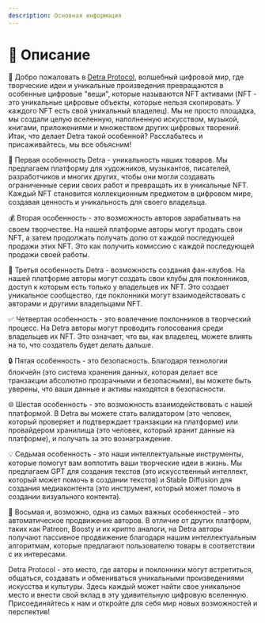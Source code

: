 ```yaml
---
description: Основная информация
---
```


# 💟 Описание

🚀 Добро пожаловать в [Detra Protocol](https://app.detra.me), волшебный цифровой мир, где творческие идеи и уникальные произведения превращаются в особенные цифровые "вещи", которые называются NFT активами (NFT - это уникальные цифровые объекты, которые нельзя скопировать. У каждого NFT есть свой уникальный владелец). Мы не просто площадка, мы создали целую вселенную, наполненную искусством, музыкой, книгами, приложениями и множеством других цифровых творений. Итак, что делает Detra такой особенной? Расслабьтесь и присаживайтесь, мы все объясним!

💎 Первая особенность Detra - уникальность наших товаров. Мы предлагаем платформу для художников, музыкантов, писателей, разработчиков и многих других, чтобы они могли создавать ограниченные серии своих работ и превращать их в уникальные NFT. Каждый NFT становится коллекционным предметом в цифровом мире, создавая ценность и уникальность для своего владельца.

💰 Вторая особенность - это возможность авторов зарабатывать на своем творчестве. На нашей платформе авторы могут продать свои NFT, а затем продолжать получать долю от каждой последующей продажи этих NFT. Это как получить комиссию с каждой последующей продажи своей работы.

👥 Третья особенность Detra - возможность создания фан-клубов. На нашей платформе авторы могут создать свои клубы для поклонников, доступ к которым есть только у владельцев их NFT. Это создает уникальное сообщество, где поклонники могут взаимодействовать с авторами и другими владельцами NFT.

✅ Четвертая особенность - это вовлечение поклонников в творческий процесс. На Detra авторы могут проводить голосования среди владельцев их NFT. Это означает, что вы, как владелец, можете влиять на то, что создатель будет делать дальше.

🔒 Пятая особенность - это безопасность. Благодаря технологии блокчейн (это система хранения данных, которая делает все транзакции абсолютно прозрачными и безопасными), вы можете быть уверены, что ваши данные и активы находятся в безопасности.

🌐 Шестая особенность - это возможность взаимодействовать с нашей платформой. В Detra вы можете стать валидатором (это человек, который проверяет и подтверждает транзакции на платформе) или провайдером хранилища (это человек, который хранит данные на платформе), и получать за это вознаграждение.

💡 Седьмая особенность - это наши интеллектуальные инструменты, которые помогут вам воплотить ваши творческие идеи в жизнь. Мы предлагаем GPT для создания текстов (это искусственный интеллект, который может помочь в создании текстов) и Stable Diffusion для создания медиаконтента (это инструмент, который может помочь в создании визуального контента).

📣 Восьмая и, возможно, одна из самых важных особенностей - это автоматическое продвижение авторов. В отличие от других платформ, таких как Patreon, Boosty и их крипто аналоги, на Detra авторы получают пассивное продвижение благодаря нашим интеллектуальным алгоритмам, которые предлагают пользователю товары в соответствии с их интересами.

Detra Protocol - это место, где авторы и поклонники могут встретиться, общаться, создавать и обмениваться уникальными произведениями искусства и культуры. Здесь каждый может найти свое уникальное место и внести свой вклад в эту удивительную цифровую вселенную. Присоединяйтесь к нам и откройте для себя мир новых возможностей и перспектив!

